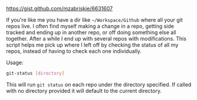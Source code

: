 <https://gist.github.com/mzabriskie/6631607>

If you're like me you have a dir like `~/Workspace/Github` where all your git repos live. I often find myself making a change in a repo, getting side tracked and ending up in another repo, or off doing something else all together. After a while I end up with several repos with modifications. This script helps me pick up where I left off by checking the status of all my repos, instead of having to check each one individually.

Usage:

```bash
git-status [directory]
```

This will run `git status` on each repo under the directory specified. If called with no directory provided it will default to the current directory.
